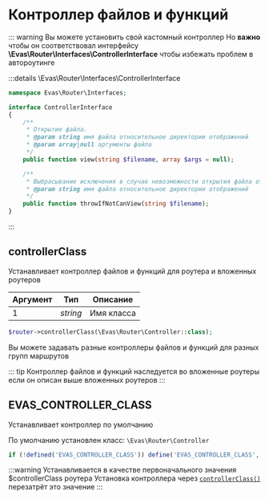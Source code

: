 # Контроллер файлов и функций

::: warning Вы можете установить свой кастомный контроллер
Но **важно** чтобы он соответствовал интерфейсу **\Evas\Router\Interfaces\ControllerInterface**
чтобы избежать проблем в автороутинге

:::details \Evas\Router\Interfaces\ControllerInterface
```PHP
namespace Evas\Router\Interfaces;

interface ControllerInterface
{
    /**
     * Открытие файла.
     * @param string имя файла относительное директории отображений
     * @param array|null аргументы файла
     */
    public function view(string $filename, array $args = null);

    /**
     * Выбрасывание исключения в случае невозможности открытия файла отображения.
     * @param string имя файла относительное директории отображений
     */
    public function throwIfNotCanView(string $filename);
}
```
:::

## controllerClass

Устанавливает контроллер файлов и функций для роутера и вложенных роутеров


| Аргумент | Тип | Описание |
|-----------|-----|----------|
| 1 | *string* | Имя класса |

```PHP
$router->controllerClass(\Evas\Router\Controller::class);
```

Вы можете задавать разные контроллеры файлов и функций для разных групп маршрутов

::: tip Контроллер файлов и функций наследуется во вложенные роутеры
если он описан выше вложенных роутеров
:::

## EVAS\_CONTROLLER\_CLASS

Устанавливает контроллер по умолчанию

По умолчанию установлен класс: `\Evas\Router\Controller`
```PHP
if (!defined('EVAS_CONTROLLER_CLASS')) define('EVAS_CONTROLLER_CLASS', Controller::class);
```

:::warning Устанавливается в качестве первоначального значения $controllerClass роутера
Установка контроллера через [`controllerClass()`](/guide/base/controller-class.html) перезатрёт это значение
:::
